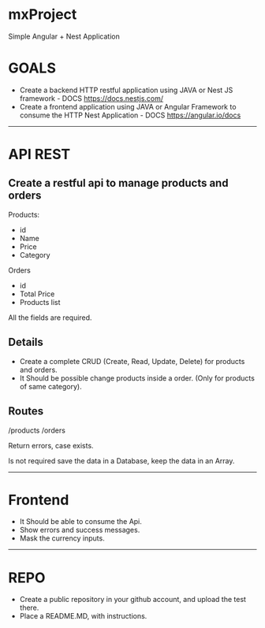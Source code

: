# mxProject
Simple Angular + Nest Application
# GOALS

  - Create a backend HTTP restful application using JAVA or Nest JS framework - DOCS https://docs.nestjs.com/ 
  - Create a frontend application using JAVA or Angular Framework to consume the HTTP Nest Application - DOCS https://angular.io/docs 

---

# API REST

## Create a restful api to manage products and orders

Products:
  - id
  - Name
  - Price
  - Category

Orders
  - id
  - Total Price
  - Products list

All the fields are required.

## Details

  - Create a complete CRUD (Create, Read, Update, Delete) for products and orders.
  - It Should be possible change products inside a order. (Only for products of same category).

## Routes

/products
/orders

Return errors, case exists.

Is not required save the data in a Database, keep the data in an Array.

--- 

# Frontend

  - It Should be able to consume the Api.
  - Show errors and success messages.
  - Mask the currency inputs.

---

# REPO
  - Create a public repository in your github account, and upload the test there.
  - Place a README.MD, with instructions.

